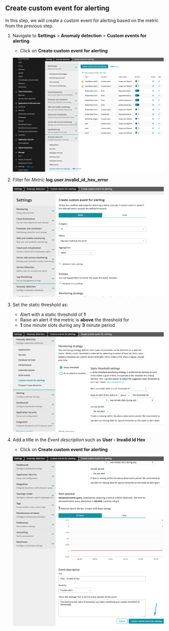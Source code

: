 ## Create custom event for alerting

In this step, we will create a custom event for alerting based on the metric from the previous step.

1. Navigate to **Settings** > **Anomaly detection** > **Custom events for alerting**
    - Click on **Create custom event for alerting**



    ![Custom Event Navigation](../../../assets/images/custom_event_nav.png)

2. Filter for *Metric* **log.user.invalid\_id\_hex\_error**

    ![Custom Event Filter](../../../assets/images/custom_event.png)

3. Set the static threshold as:
    - Alert with a static threshold of **1**
    - Raise an alert if the metric is **above** the threshold for
    - **1** one minute slots during any **3** minute period

    ![Custom Event Threshold](../../../assets/images/custom_event_threshold.png)

4. Add a title in the *Event description* such as **User - Invalid Id Hex**
    - Click on **Create custom event for alerting**

    ![Create Custom Event](../../../assets/images/create_custom_event.png)

